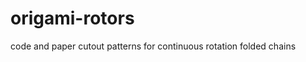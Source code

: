 origami-rotors
==============

code and paper cutout patterns for continuous rotation folded chains
